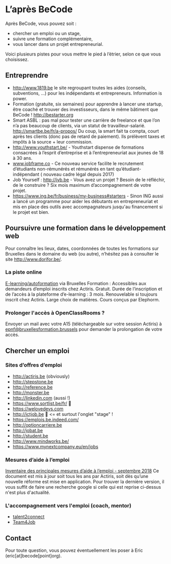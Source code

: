 # L’après BeCode

Après BeCode, vous pouvez soit :

- chercher un emploi ou un stage,
- suivre une formation complémentaire, 
- vous lancer dans un projet entrepreneurial.

Voici plusieurs pistes pour vous mettre le pied à l’étrier, selon ce que vous choisissez.

## Entreprendre

- http://www.1819.be le site regroupant toutes les aides (conseils, subventions, …) pour les indépendants et entrepreneurs. Information is power.
- Formation (gratuite, six semaines) pour apprendre à lancer une startup, être coaché et trouver des investisseurs, dans le même bâtiment que BeCode !  http://bestarter.org 
- Smart ASBL : pas mal pour tester une carrière de freelance et que l’on n’a pas beaucoup de clients, via un statut de travailleur-salarié. http://smartbe.be/fr/a-propos/  Du coup, la smart fait ta compta, court après tes clients (donc pas de retard de paiement). Ils prélèvent taxes et impôts à la source + leur commission. 
- http://www.youthstart.be/ - Youthstart dispense de formations consacrées à l’esprit d’entreprise et à l’entrepreneuriat aux jeunes de 18 à 30 ans.
- www.jobframe.co - Ce nouveau service facilite le recrutement d’étudiants non-rémunérés et rémunérés en tant qu’étudiant-indépendant ( nouveau cadre légal depuis 2017)
- Job Yourself : http://jyb.be - Vous avez un projet ? Besoin de le réfléchir, de le construire ? Six mois maximum d’accompagnement de votre projet.
- https://www.ing.be/fr/business/my-business#starters - Sinon ING aussi a lancé un programme pour aider les débutants en entrepreneuriat et mis en place des outils avec accompagnateurs jusqu'au financement si le projet est bien. 

## Poursuivre une formation dans le développement web

Pour connaître les lieux, dates, coordonnées de toutes les formations sur Bruxelles dans le domaine du web (ou autre), n’hésitez pas à consulter le site http://www.dorifor.be/.

### La piste online

[E-learning/autoformation](http://www.bruxellesformation.be/Demandeurs-d-emploi/formations-a-distance.html) via Bruxelles Formation : Accessibles aux demandeurs d’emploi inscrits chez Actiris. Gratuit. Durée de l’inscription et de l’accès à la plateforme d’e-learning : 3 mois. Renouvelable si toujours inscrit chez Actiris. Large choix de matières. Cours conçus par Elephorm.

### Prolonger l'accès à OpenClassRooms ?

Envoyer un mail avec votre A15 (téléchargeable sur votre session Actiris) à epnf@bruxellesformation.brussels pour demander la prolongation de votre accès.

## Chercher un emploi
### Sites d’offres d’emploi
- http://actiris.be (obviously) 
- http://stepstone.be 
- http://reference.be 
- http://monster.be 
- http://linkedin.com (aussi !) 
- https://www.sortlist.be/fr/ 🌟
- https://welovedevs.com
- http://ictjob.be 🌟 <= et surtout l'onglet "stage" !
- https://emplois.be.indeed.com/
- http://optioncarriere.be 
- http://jobat.be 
- http://student.be
- http://www.mindworks.be/
- https://www.mynextcompany.eu/en/jobs

### Mesures d’aide à l’emploi
[Inventaire des principales mesures d’aide à l’emploi - septembre 2018](http://www.actiris.be/Portals/34/inventaire_aide_emploi_2018-09-04.pdf)
Ce document est mis à jour soit tous les ans par Actiris, soit dès qu’une nouvelle réforme est mise en application. Pour trouver la dernière version, il vous suffit de faire une recherche google si celle qui est reprise ci-dessus n'est plus d'actualité.

### L'accompagnement vers l'emploi (coach, mentor)
- [talent2connect](http://www.talent2connect.be/)
- [Team4Job](http://www.team4job.be/)

## Contact
Pour toute question, vous pouvez éventuellement les poser à Eric (eric[at]becode[point]org).
